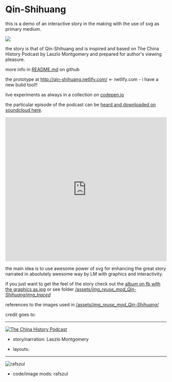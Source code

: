# Qin-Shihuang
this is a demo of an interactive story in the making with the use of svg as primary medium.

[![](https://s3-us-west-2.amazonaws.com/s.cdpn.io/73058/IMNGN02958.svg)](http://codepen.io/collection/DYyOyo/)

the story is that of Qin-Shihuang and is inspired and based on The China History Podcast by Laszlo Montgomery and prepared for author's viewing pleasure.

more info in [README.md](https://github.com/projekt-kreatywa/Qin-Shihuang) on github

the prototype at http://qin-shihuang.netlify.com/ <- netlify.com - i have a new bulid tool!!

live experiments as always in a collection on [codepen.io](http://codepen.io/collection/DYyOyo/)

the particular episode of the podcast can be [heard and downloaded on soundcloud here](http://chinahistorypodcast.com/chp-157-the-rise-and-fall-of-the-qin).

<iframe width="100%" height="450" scrolling="no" frameborder="no" src="https://w.soundcloud.com/player/?url=https%3A//api.soundcloud.com/tracks/217483961&amp;auto_play=false&amp;hide_related=false&amp;show_comments=true&amp;show_user=true&amp;show_reposts=false&amp;visual=true"></iframe>

the main idea is to use awesome power of svg for enhancing the great story narrated in absolutely awesome way by LM with graphics and interactivity.

if you just want to get the feel of the story check out the [album on fb with the graphics as.jpg](https://goo.gl/tAE9NE) or see folder [/assets/_img_reuse_mod_Qin-Shihuang_/_img_traced_](https://github.com/projekt-kreatywa/Qin-Shihuang/tree/master/assets/_img_reuse_mod_Qin-Shihuang_/_img_traced_)

references to the images used in [/assets/_img_reuse_mod_Qin-Shihuang_/](https://github.com/projekt-kreatywa/Qin-Shihuang/tree/master/assets/_img_reuse_mod_Qin-Shihuang_)

credit goes to:



---

[![The China History Podcast](https://i1.sndcdn.com/avatars-000028914559-boem6u-t500x500.jpg)](https://soundcloud.com/chinahistorypodcast)
- story/narration: Laszlo Montgomery

- layouts:

---

![rafszul](https://goo.gl/E6yOWv)
- code/image mods: rafszul 

